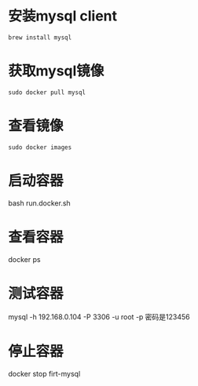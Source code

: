 # 安装mysql client
```
brew install mysql
```
# 获取mysql镜像
```
sudo docker pull mysql
```
# 查看镜像
```
sudo docker images
```
# 启动容器

bash run.docker.sh
# 查看容器
docker ps

# 测试容器

mysql -h 192.168.0.104 -P 3306 -u root -p
密码是123456
# 停止容器
docker stop firt-mysql
